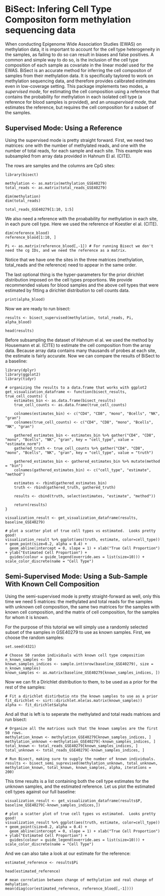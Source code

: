 # BiSect: Infering Cell Type Compositon form methylation sequencing data

When conducting Epigenome Wide Association Studies (EWAS) on methylation data, it is important to account for the cell type heterogeneity in the samples,
as failing to do so can result in biases and false positives. 
A common and simple way to do so, is the inclusion of the cell type composition of each sample as covariate in the linear model used for the EWAS.
BiSect is an accurate method for inferring the cell compositon of samples from their methylation data. It is specifically taylored to work on methylation sequencing data, and therefore provides calibrated estimates even in low-coverage setting. 
This package implements two modes, a *supervised mode*, for estimating the cell composition using a reference that contains the probability for methylation in each isolated cell type (a reference for blood samples is provided), and an *unsupervised mode*, that estimates the reference, but requires the cell composition for a subset of the samples. 

## Supervised Mode: Using a Reference

Using the supervised mode is pretty straight forward. First, we need two matrices: one with the number of methylated reads, and one with the number of total reads, for each sample and each site. This example was subsampled from array data provided in Hahnum El al. (CITE).

The rows are samples and the columns are CpG sites:
```{r}
library(bisect)

methylation <- as.matrix(methylation_GSE40279)
total_reads <- as.matrix(total_reads_GSE40279)

dim(methylation)
dim(total_reads)

total_reads_GSE40279[1:10, 1:5]
```

We also need a reference with the proabability for methylation in each site, in each pure cell type. Here we used the reference of Koestler el al. (CITE). 

```{r}
dim(reference_blood)
reference_blood[1:10, ]

Pi <- as.matrix(reference_blood[,-1]) # For running Bisect we don't need the cg IDs, and we need the reference as a matrix.
```

Notice that we have one the sites in the three matrices (methylation, total_reads and the reference) need to appear in the same order. 

The last optional thing is the hyper-parameters for the prior dirichlet distribution imposed on the cell types proportions. We provide recommended values for blood samples and the above cell types that were estimated by fitting a dirichlet distribution to cell counts data.

```{r}
print(alpha_blood)
```

Now we are ready to run bisect:
```{r, cache=T}
results <- bisect_supervised(methylation, total_reads, Pi, alpha_blood)

head(results)
``` 

Before subsampling the dataset of Hahnum el al. we used the method by Housemann et al. (CITE) to estimate the cell composition from the array data. Because array data contains many thausands of probes at each site, the estimate is fairly accurate. Now we can compare the results of BiSect to a baseline:

```{r, fig.width=7}
library(dplyr)
library(ggplot2)
library(tidyr)

# organizing the results to a data.frame that works with ggplot2
get_visualization_dataframe <- function(bisect_results, true_cell_counts) {
    estimates_bin <- as.data.frame(bisect_results)
    true_cell_counts <- as.data.frame(true_cell_counts)

    colnames(estimates_bin) <- c("CD4", "CD8", "mono", "Bcells", "NK", "gran")
    colnames(true_cell_counts) <- c("CD4", "CD8", "mono", "Bcells", "NK", "gran")

    gathered_estimates_bin <- estimates_bin %>% gather("CD4", "CD8", "mono", "Bcells", "NK", "gran", key = "cell_type", value = "estimate_norm")
    gathered_truth <- true_cell_counts %>% gather("CD4", "CD8", "mono", "Bcells", "NK", "gran", key = "cell_type", value = "truth")

    gathered_estimates_bin <- gathered_estimates_bin %>% mutate(method = "bin")
    colnames(gathered_estimates_bin) <- c("cell_type", "estimate", "method")

    estimates <- rbind(gathered_estimates_bin)
    truth <- rbind(gathered_truth, gathered_truth)

    results <- cbind(truth, select(estimates, "estimate", "method"))

    return(results)
}

visualization_result <- get_visualization_dataframe(results, baseline_GSE40279)

# plot a scatter plot of true cell types vs estimated.  Looks pretty good!
visualization_result %>% ggplot(aes(truth, estimate, color=cell_type)) + geom_point(size=0.2, alpha = 0.4) + 
  geom_abline(intercept = 0, slope = 1) + xlab("True Cell Proportion") + ylab("Estimated Cell Proportion") + 
  guides(colour = guide_legend(override.aes = list(size=10))) + scale_color_discrete(name = "Cell Type")
``` 


## Semi-Supervised Mode: Using a Sub-Sample With Known Cell Composition

Using the semi-supervised mode is pretty straight-forward as well, only this time we need 5 matrices: the methylated and total reads for the samples with unknown cell composition, the same two matrices for the samples with known cell composition, and the matrix of cell composition, for the samples for whom it is known.

For the purpose of this tutorial we will simply use a randomly selected subset of the samples in GSE40279 to use as known samples.
First, we choose the random samples:
```{r}
set.seed(4321)

# Choose 50 random individuals with known cell type composition
n_known_samples <- 50
known_samples_indices <- sample.int(nrow(baseline_GSE40279), size = n_known_samples)   
known_samples <- as.matrix(baseline_GSE40279[known_samples_indices, ])
```


Now we can fit a Dirichlet distribution to them, to be used as a prior for the rest of the samples:
```{r}
# Fit a dirichlet distirbutio nto the known samples to use as a prior
fit_dirichlet <- sirt::dirichlet.mle(as.matrix(known_samples))
alpha <- fit_dirichlet$alpha
```

And all that is left is to seperate the methylated and total reads matrices and run bisect:
```{r}
# Organize all the matrices such that the known samples are the first 50 rows.
methylation_known <- methylation_GSE40279[known_samples_indices, ]
methylation_unknown <-methylation_GSE40279[-known_samples_indices, ]
total_known <- total_reads_GSE40279[known_samples_indices, ]
total_unknown <- total_reads_GSE40279[-known_samples_indices, ]

# Run Bisect, making sure to supply the number of known individuals.
results <- bisect_semi_suprevised(methylation_unknown, total_unknown, methylation_known, total_known, known_samples, alpha, iterations = 200)
```

This time results is a list containing both the cell type estimates for the unknown samples, and the estimated reference. Let us plot the estimated cell types against our full baseline:

```{r, fig.width=7}
visualization_result <- get_visualization_dataframe(results$P, baseline_GSE40279[-known_samples_indices,])

# plot a scatter plot of true cell types vs estimated.  Looks pretty good!
visualization_result %>% ggplot(aes(truth, estimate, color=cell_type)) + geom_point(size=0.2, alpha = 0.4) + 
  geom_abline(intercept = 0, slope = 1) + xlab("True Cell Proportion") + ylab("Estimated Cell Proportion") + 
  guides(colour = guide_legend(override.aes = list(size=10))) + scale_color_discrete(name = "Cell Type")
```

And we can also take a look at our estimate for the reference:
```{r}
estimated_reference <- results$Pi

head(estimated_reference)

# mean correlation between change of methylation and real change of mehylation.
mean(diag(cor(estimated_reference, reference_blood[,-1])))
```


